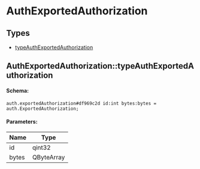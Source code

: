 # AuthExportedAuthorization

## Types

* [typeAuthExportedAuthorization](#authexportedauthorizationtypeauthexportedauthorization)

## AuthExportedAuthorization::typeAuthExportedAuthorization

#### Schema:

`auth.exportedAuthorization#df969c2d id:int bytes:bytes = auth.ExportedAuthorization;`

#### Parameters:

|Name|Type|
|----|----|
|id|qint32|
|bytes|QByteArray|

